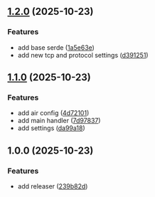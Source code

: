 ## [1.2.0](https://github.com/talDoFlemis/triprotocol-benchmark/compare/v1.1.0...v1.2.0) (2025-10-23)

### Features

* add base serde ([1a5e63e](https://github.com/talDoFlemis/triprotocol-benchmark/commit/1a5e63eba41e1005bfe04dd9b3d34c86e8ee0df2))
* add new tcp and protocol settings ([d391251](https://github.com/talDoFlemis/triprotocol-benchmark/commit/d3912518fc1c4d47820011ff1cfae04f73d89c51))

## [1.1.0](https://github.com/talDoFlemis/triprotocol-benchmark/compare/v1.0.0...v1.1.0) (2025-10-23)

### Features

* add air config ([4d72101](https://github.com/talDoFlemis/triprotocol-benchmark/commit/4d72101ecb0a8501ac23e04b20dba89ec3ce8f60))
* add main handler ([7d97837](https://github.com/talDoFlemis/triprotocol-benchmark/commit/7d97837061e13a0d930439822a749509fc0bfac5))
* add settings ([da99a18](https://github.com/talDoFlemis/triprotocol-benchmark/commit/da99a18be181f5e2e746f6e44d9d8d037460973f))

## 1.0.0 (2025-10-23)

### Features

* add releaser ([239b82d](https://github.com/talDoFlemis/triprotocol-benchmark/commit/239b82d47c9d2cee847e3b087d60fa0e87e01ceb))
